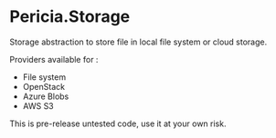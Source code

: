 # Pericia.Storage

Storage abstraction to store file in local file system or cloud storage. 

Providers available for :

- File system
- OpenStack
- Azure Blobs
- AWS S3

This is pre-release untested code, use it at your own risk.
